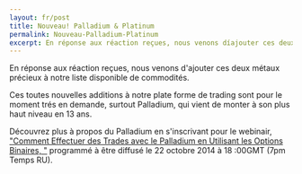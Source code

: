 ```yaml
---
layout: fr/post
title: Nouveau! Palladium & Platinum
permalink: Nouveau-Palladium-Platinum
excerpt: En réponse aux réaction reçues, nous venons díajouter ces deux métaux précieux à notre liste disponible de commodités.
---
```


En réponse aux réaction reçues, nous venons d'ajouter ces deux métaux précieux à notre liste disponible de commodités.

Ces toutes nouvelles additions à notre plate forme de trading sont pour le moment trés en demande, surtout Palladium, qui vient de monter à son plus haut niveau en 13 ans.

Découvrez plus à propos du Palladium en s'inscrivant pour le webinair, ["Comment Effectuer des Trades avec le Palladium en Utilisant les Options Binaires, "](http://trade.binary.com/webinar_en_goldsilverclub/?utm_medium=social&utm_source=blog&utm_content=webinar) programmé à être diffusé le 22 octobre 2014 à 18 :00GMT (7pm Temps RU).
